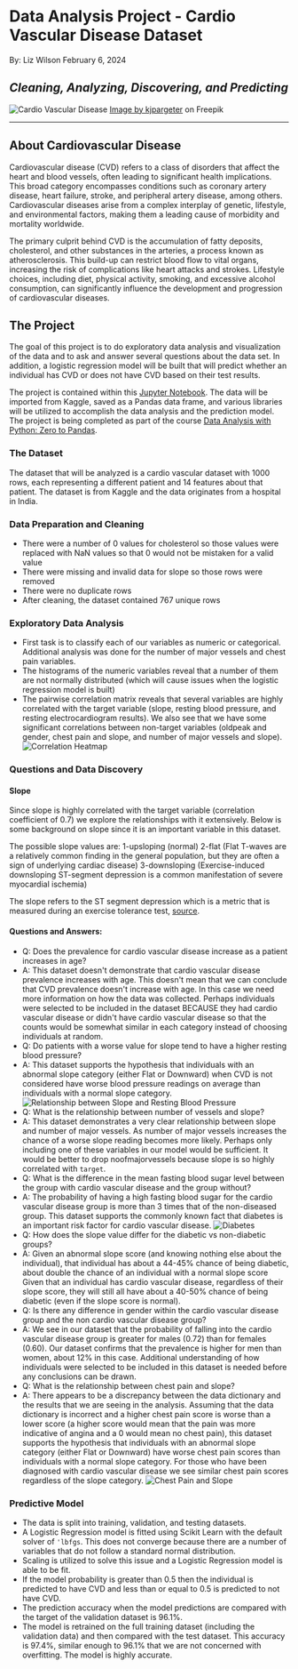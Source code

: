 # Data Analysis Project - Cardio Vascular Disease Dataset

By: Liz Wilson
February 6, 2024

## *Cleaning, Analyzing, Discovering, and Predicting*
![Cardio Vascular Disease](images/cardio_vascular_disease.jpg "Cardio Vascular Disease")
<a href="https://www.freepik.com/free-photo/human-heart-design_879663.htm#query=cardiovascular&position=1&from_view=keyword&track=sph&uuid=fd1cdd29-f844-4d93-8aa8-4274b9e62a94">Image by kjpargeter</a> on Freepik

---
## About Cardiovascular Disease
Cardiovascular disease (CVD) refers to a class of disorders that affect the heart and blood vessels, often leading to significant health implications. This broad category encompasses conditions such as coronary artery disease, heart failure, stroke, and peripheral artery disease, among others. Cardiovascular diseases arise from a complex interplay of genetic, lifestyle, and environmental factors, making them a leading cause of morbidity and mortality worldwide.

The primary culprit behind CVD is the accumulation of fatty deposits, cholesterol, and other substances in the arteries, a process known as atherosclerosis. This build-up can restrict blood flow to vital organs, increasing the risk of complications like heart attacks and strokes. Lifestyle choices, including diet, physical activity, smoking, and excessive alcohol consumption, can significantly influence the development and progression of cardiovascular diseases.

## The Project
The goal of this project is to do exploratory data analysis and visualization of the data and to ask and answer several questions about the data set. In addition, a logistic regression model will be built that will predict whether an individual has CVD or does not have CVD based on their test results.  

The project is contained within this [Jupyter Notebook](CVD_Analysis_Project.ipynb).  The data will be imported from Kaggle, saved as a Pandas data frame, and various libraries will be utilized to accomplish the data analysis and the prediction model. The project is being completed as part of the course [Data Analysis with Python: Zero to Pandas](https://jovian.com/learn/data-analysis-with-python-zero-to-pandas).


### The Dataset
The dataset that will be analyzed is a cardio vascular dataset with 1000 rows, each representing a different patient and 14 features about that patient. The dataset is from Kaggle and the data originates from a hospital in India. 

### Data Preparation and Cleaning
* There were a number of 0 values for cholesterol so those values were replaced with NaN values so that 0 would not be mistaken for a valid value
* There were missing and invalid data for slope so those rows were removed
* There were no duplicate rows
* After cleaning, the dataset contained 767 unique rows

### Exploratory Data Analysis
* First task is to classify each of our variables as numeric or categorical.  Additional analysis was done for the number of major vessels and chest pain variables. 
* The histograms of the numeric variables reveal that a number of them are not normally distributed (which will cause issues when the logistic regression model is built)
* The pairwise correlation matrix reveals that several variables are highly correlated with the target variable (slope, resting blood pressure, and resting electrocardiogram results).  We also see that we have some significant correlations between non-target variables (oldpeak and gender, chest pain and slope, and number of major vessels and slope).
![Correlation Heatmap](images/corr_hmp.jpgcorr_hmp.jpg "Correlation Heatmap")

### Questions and Data Discovery
#### Slope
Since slope is highly correlated with the target variable (correlation coefficient of 0.7) we explore the relationships with it extensively.  Below is some background on slope since it is an important variable in this dataset.  

The possible slope values are:
1-upsloping (normal)
2-flat (Flat T-waves are a relatively common finding in the general population, but they are often a sign of underlying cardiac disease)
3-downsloping (Exercise-induced downsloping ST-segment depression is a common manifestation of severe myocardial ischemia)

The slope refers to the ST segment depression which is a metric that is measured during an exercise tolerance test, [source](https://litfl.com/st-segment-ecg-library/).

#### Questions and Answers:
* Q: Does the prevalence for cardio vascular disease increase as a patient increases in age?
* A: This dataset doesn't demonstrate that cardio vascular disease prevalence increases with age.  This doesn't mean that we can conclude that CVD prevalence doesn't increase with age.  In this case we need more information on how the data was collected.  Perhaps individuals were selected to be included in the dataset BECAUSE they had cardio vascular disease or didn't have cardio vascular disease so that the counts would be somewhat similar in each category instead of choosing individuals at random.
* Q: Do patients with a worse value for slope tend to have a higher resting blood pressure?
* A: This dataset supports the hypothesis that individuals with an abnormal slope category (either Flat or Downward) when CVD is not considered have worse blood pressure readings on average than individuals with a normal slope category. ![Relationship between Slope and Resting Blood Pressure](images/slope_bp.jpg "Relationship between Slope and Resting Blood Pressure")
* Q: What is the relationship between number of vessels and slope?
* A: This dataset demonstrates a very clear relationship between slope and number of major vessels. As number of major vessels increases the chance of a worse slope reading becomes more likely. Perhaps only including one of these variables in our model would be sufficient. It would be better to drop noofmajorvessels because slope is so highly correlated with `target`.
* Q: What is the difference in the mean fasting blood sugar level between the group with cardio vascular disease and the group without?
* A: The probability of having a high fasting blood sugar for the cardio vascular disease group is more than 3 times that of the non-diseased group.  This dataset supports the commonly known fact that diabetes is an important risk factor for cardio vascular disease. ![Diabetes](images/diabetes.jpg "Diabetes")
* Q: How does the slope value differ for the diabetic vs non-diabetic groups?
* A: Given an abnormal slope score (and knowing nothing else about the individual), that individual has about a 44-45% chance of being diabetic, about double the chance of an individual with a normal slope score
Given that an individual has cardio vascular disease, regardless of their slope score, they will still all have about a 40-50% chance of being diabetic (even if the slope score is normal).
* Q: Is there any difference in gender within the cardio vascular disease group and the non cardio vascular disease group?
* A: We see in our dataset that the probability of falling into the cardio vascular disease group is greater for males (0.72) than for females (0.60).
Our dataset confirms that the prevalence is higher for men than women, about 12% in this case.
Additional understanding of how individuals were selected to be included in this dataset is needed before any conclusions can be drawn.
* Q: What is the relationship between chest pain and slope?
* A: There appears to be a discrepancy between the data dictionary and the results that we are seeing in the analysis.  Assuming that the data dictionary is incorrect and a higher chest pain score is worse than a lower score (a higher score would mean that the pain was more indicative of angina and a 0 would mean no chest pain), this dataset supports the hypothesis that individuals with an abnormal slope category (either Flat or Downward) have worse chest pain scores than individuals with a normal slope category. For those who have been diagnosed with cardio vascular disease we see similar chest pain scores regardless of the slope category. ![Chest Pain and Slope](images/chestpain_slope.jpg "Chest Pain and Slope")

### Predictive Model
* The data is split into training, validation, and testing datasets.
* A Logistic Regression model is fitted using Scikit Learn with the default solver of `'lbfgs`.  This does not converge because there are a number of variables that do not follow a standard normal distribution.  
* Scaling is utilized to solve this issue and a Logistic Regression model is able to be fit.
* If the model probability is greater than 0.5 then the individual is predicted to have CVD and less than or equal to 0.5 is predicted to not have CVD.
* The prediction accuracy when the model predictions are compared with the target of the validation dataset is 96.1%.
* The model is retrained on the full training dataset (including the validation data) and then compared with the test dataset.  This accuracy is 97.4%, similar enough to 96.1% that we are not concerned with overfitting.  The model is highly accurate.

